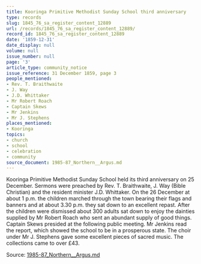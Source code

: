 ```yaml
---
title: Kooringa Primitive Methodist Sunday School third anniversary
type: records
slug: 1845_76_sa_register_content_12889
url: /records/1845_76_sa_register_content_12889/
record_id: 1845_76_sa_register_content_12889
date: '1859-12-31'
date_display: null
volume: null
issue_number: null
page: '3'
article_type: community_notice
issue_reference: 31 December 1859, page 3
people_mentioned:
- Rev. T. Braithwaite
- J. Way
- J.D. Whittaker
- Mr Robert Roach
- Captain Skews
- Mr Jenkins
- Mr J. Stephens
places_mentioned:
- Kooringa
topics:
- church
- school
- celebration
- community
source_document: 1985-87_Northern__Argus.md
---
```


Kooringa Primitive Methodist Sunday School held its third anniversary on 25 December.  Sermons were preached by Rev. T. Braithwaite, J. Way (Bible Christian) and the resident minister J.D. Whittaker.  On the 26 December at about 1 p.m. the children marched through the town bearing their flags and banners and at about 3.30 p.m. they sat down to an excellent repast.  After the children were dismissed about 300 adults sat down to enjoy the dainties supplied by Mr Robert Roach who sent an abundant supply of good things.  Captain Skews presided at the following public meeting.  Mr Jenkins read the report, which showed the school to be in a prosperous state.  The choir under Mr J. Stephens gave some excellent pieces of sacred music.  The collections came to over £43.

Source: [1985-87_Northern__Argus.md](/downloads/markdown/1985-87_Northern__Argus.md)
